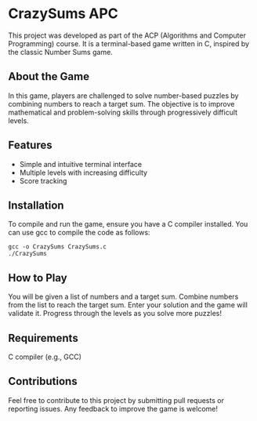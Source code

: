 # CrazySums APC

This project was developed as part of the ACP (Algorithms and Computer Programming) course. It is a terminal-based game written in C, inspired by the classic Number Sums game.

## About the Game
In this game, players are challenged to solve number-based puzzles by combining numbers to reach a target sum. The objective is to improve mathematical and problem-solving skills through progressively difficult levels.

## Features
- Simple and intuitive terminal interface
- Multiple levels with increasing difficulty
- Score tracking

## Installation
To compile and run the game, ensure you have a C compiler installed. You can use gcc to compile the code as follows:
```
gcc -o CrazySums CrazySums.c
./CrazySums
```
## How to Play
You will be given a list of numbers and a target sum.
Combine numbers from the list to reach the target sum.
Enter your solution and the game will validate it.
Progress through the levels as you solve more puzzles!

## Requirements
C compiler (e.g., GCC)

## Contributions
Feel free to contribute to this project by submitting pull requests or reporting issues. Any feedback to improve the game is welcome!

